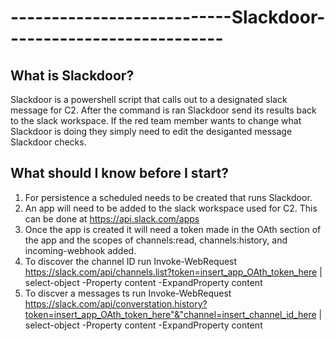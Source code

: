 # ---------------------------**Slackdoor**---------------------------

## **What is Slackdoor?**

Slackdoor is a powershell script that calls out to a designated slack message for C2. After the command is ran Slackdoor send its results back to the slack workspace. 
If the red team member wants to change what Slackdoor is doing they simply need to edit the desiganted message Slackdoor checks. 

## **What should I know before I start?**
1) For persistence a scheduled needs to be created that runs Slackdoor.  
2) An app will need to be added to the slack workspace used for C2. This can be done at https://api.slack.com/apps 
3) Once the app is created it will need a token made in the OAth section of the app and the scopes of channels:read, channels:history, and 
incoming-webhook added.
4) To discover the channel ID run Invoke-WebRequest https://slack.com/api/channels.list?token=insert_app_OAth_token_here | select-object -Property content -ExpandProperty content
5) To discver a messages ts run Invoke-WebRequest https://slack.com/api/converstation.history?token=insert_app_OAth_token_here"&"channel=insert_channel_id_here | select-object -Property content -ExpandProperty content
